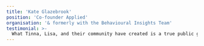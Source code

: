 ```yaml
---
title: 'Kate Glazebrook'
position: 'Co-founder Applied'
organisation: '& formerly with the Behavioural Insights Team'
testimonial: >-
  What Tinna, Lisa, and their community have created is a true public good: a collection of practical, implementable case studies grounded in experiences in the real world which others can learn from. I commend their work and recommend the book to anyone passionate about inclusivity.
---
```

